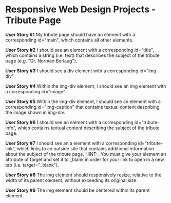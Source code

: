# Responsive Web Design Projects - Tribute Page

**User Story #1** My tribute page should have an element with a corresponding id="main", which contains all other elements.

**User Story #2** I should see an element with a corresponding id="title", which contains a string (i.e. text) that describes the subject of the tribute page (e.g. "Dr. Norman Borlaug").

**User Story #3** I should see a div element with a corresponding id="img-div".

**User Story #4** Within the img-div element, I should see an img element with a corresponding id="image".

**User Story #5** Within the img-div element, I should see an element with a corresponding id="img-caption" that contains textual content describing the image shown in img-div.

**User Story #6** I should see an element with a corresponding id="tribute-info", which contains textual content describing the subject of the tribute page.

**User Story #7** I should see an a element with a corresponding id="tribute-link", which links to an outside site that contains additional information about the subject of the tribute page. HINT:_ You must give your element an attribute of target and set it to _blank in order for your link to open in a new tab (i.e. target="_blank").

**User Story #8** The img element should responsively resize, relative to the width of its parent element, without exceeding its original size.

**User Story #9** The img element should be centered within its parent element.
